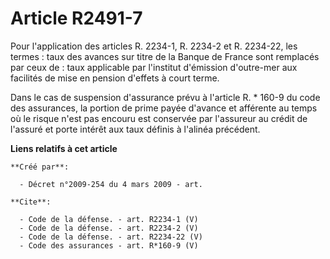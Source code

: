 # Article R2491-7

Pour l'application des articles R. 2234-1, R. 2234-2 et R. 2234-22, les termes : taux des avances sur titre de la Banque de
France sont remplacés par ceux de : taux applicable par l'institut d'émission d'outre-mer aux facilités de mise en pension
d'effets à court terme. 

Dans le cas de suspension d'assurance prévu à l'article R. * 160-9 du code des assurances, la portion de prime payée d'avance
et afférente au temps où le risque n'est pas encouru est conservée par l'assureur au crédit de l'assuré et porte intérêt aux
taux définis à l'alinéa précédent.

**Liens relatifs à cet article**

	**Créé par**:

	  - Décret n°2009-254 du 4 mars 2009 - art.

	**Cite**:

	  - Code de la défense. - art. R2234-1 (V)
	  - Code de la défense. - art. R2234-2 (V)
	  - Code de la défense. - art. R2234-22 (V)
	  - Code des assurances - art. R*160-9 (V)
